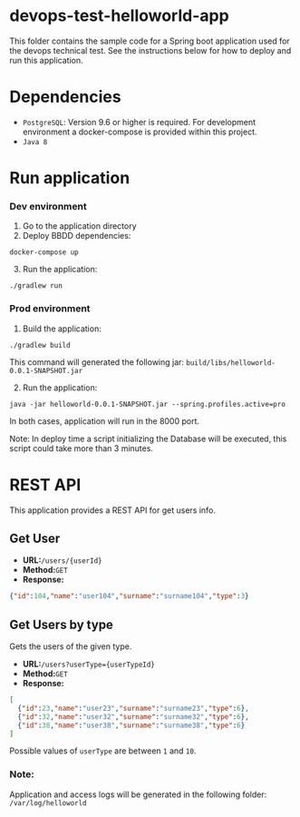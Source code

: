 # devops-test-helloworld-app

This folder contains the sample code for a Spring boot application used for the devops technical test. See the instructions below for how to deploy and run this application.

[ci-badge]: https://storage.googleapis.com/nodejs-getting-started-tests-badges/1-tests.svg

# Dependencies
* `PostgreSQL`: Version 9.6 or higher is required. For development environment a docker-compose is provided within this project.
* `Java 8`

# Run application

### Dev environment

1. Go to the application directory
2. Deploy BBDD dependencies: 
```
docker-compose up
```
3. Run the application:
```
./gradlew run
```

### Prod environment

1. Build the application: 
```
./gradlew build
``` 
This command will generated the following jar: `build/libs/helloworld-0.0.1-SNAPSHOT.jar`

2. Run the application: 
```
java -jar helloworld-0.0.1-SNAPSHOT.jar --spring.profiles.active=pro
```

In both cases, application will run in the 8000 port.

Note:  In deploy time a script initializing the Database will be executed, this script could take more than 3 minutes.

# REST API 
This application provides a REST API for get users info.
## Get User
* **URL:**`/users/{userId}`
* **Method:**`GET`
* **Response:**  
```json
{"id":104,"name":"user104","surname":"surname104","type":3}
```

## Get Users by type
Gets the users of the given type. 
* **URL:**`/users?userType={userTypeId}` 
* **Method:**`GET`
* **Response:**  
```json
[
  {"id":23,"name":"user23","surname":"surname23","type":6},
  {"id":32,"name":"user32","surname":"surname32","type":6},
  {"id":38,"name":"user38","surname":"surname38","type":6}
]
```
Possible values of `userType` are between `1` and `10`.

### Note: 
Application and access logs will be generated in the following folder: `/var/log/helloworld` 
